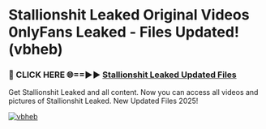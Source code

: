 # Stallionshit Leaked Original Videos 0nlyFans Leaked - Files Updated! (vbheb)

<h3>🔴 CLICK HERE 🌐==►► <a href="https://tinyurl.com/4seja8ks" rel="nofollow">Stallionshit Leaked Updated Files</a></h3>

Get Stallionshit Leaked and all content. Now you can access all videos and pictures of Stallionshit Leaked. New Updated Files 2025!

[![vbheb](https://i.imgur.com/EWjZXRe.gif)](https://tinyurl.com/4seja8ks)

